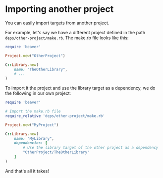 # Importing another project

You can easily import targets from another project.

For example, let's say we have a different project defined in the path `deps/other-project/make.rb`.
The make.rb file looks like this:

```ruby
require 'beaver'

Project.new("OtherProject")

C::Library.new(
    name: "TheOtherLibrary",
    # ...
)
```

To import it the project and use the library target as a dependency, we do the
following in our own project:

```ruby
require 'beaver'

# Import the make.rb file
require_relative 'deps/other-project/make.rb'

Project.new("MyProject")

C::Library.new(
    name: "MyLibrary",
    dependencies: [
        # Use the library target of the other project as a dependency
        "OtherProject/TheOtherLibrary"
    ]
)
```

And that's all it takes!

